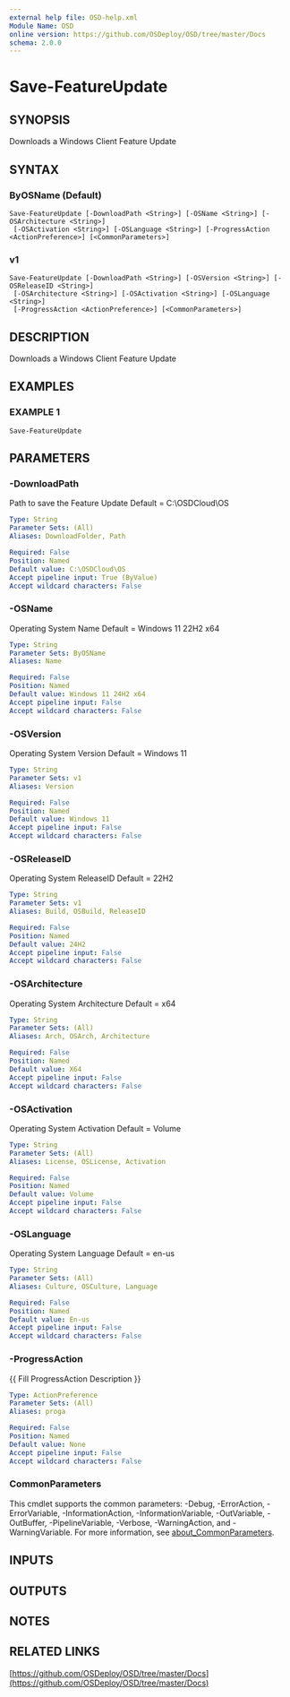 ```yaml
---
external help file: OSD-help.xml
Module Name: OSD
online version: https://github.com/OSDeploy/OSD/tree/master/Docs
schema: 2.0.0
---
```


# Save-FeatureUpdate

## SYNOPSIS
Downloads a Windows Client Feature Update

## SYNTAX

### ByOSName (Default)
```
Save-FeatureUpdate [-DownloadPath <String>] [-OSName <String>] [-OSArchitecture <String>]
 [-OSActivation <String>] [-OSLanguage <String>] [-ProgressAction <ActionPreference>] [<CommonParameters>]
```

### v1
```
Save-FeatureUpdate [-DownloadPath <String>] [-OSVersion <String>] [-OSReleaseID <String>]
 [-OSArchitecture <String>] [-OSActivation <String>] [-OSLanguage <String>]
 [-ProgressAction <ActionPreference>] [<CommonParameters>]
```

## DESCRIPTION
Downloads a Windows Client Feature Update

## EXAMPLES

### EXAMPLE 1
```
Save-FeatureUpdate
```

## PARAMETERS

### -DownloadPath
Path to save the Feature Update
Default = C:\OSDCloud\OS

```yaml
Type: String
Parameter Sets: (All)
Aliases: DownloadFolder, Path

Required: False
Position: Named
Default value: C:\OSDCloud\OS
Accept pipeline input: True (ByValue)
Accept wildcard characters: False
```

### -OSName
Operating System Name
Default = Windows 11 22H2 x64

```yaml
Type: String
Parameter Sets: ByOSName
Aliases: Name

Required: False
Position: Named
Default value: Windows 11 24H2 x64
Accept pipeline input: False
Accept wildcard characters: False
```

### -OSVersion
Operating System Version
Default = Windows 11

```yaml
Type: String
Parameter Sets: v1
Aliases: Version

Required: False
Position: Named
Default value: Windows 11
Accept pipeline input: False
Accept wildcard characters: False
```

### -OSReleaseID
Operating System ReleaseID
Default = 22H2

```yaml
Type: String
Parameter Sets: v1
Aliases: Build, OSBuild, ReleaseID

Required: False
Position: Named
Default value: 24H2
Accept pipeline input: False
Accept wildcard characters: False
```

### -OSArchitecture
Operating System Architecture
Default = x64

```yaml
Type: String
Parameter Sets: (All)
Aliases: Arch, OSArch, Architecture

Required: False
Position: Named
Default value: X64
Accept pipeline input: False
Accept wildcard characters: False
```

### -OSActivation
Operating System Activation
Default = Volume

```yaml
Type: String
Parameter Sets: (All)
Aliases: License, OSLicense, Activation

Required: False
Position: Named
Default value: Volume
Accept pipeline input: False
Accept wildcard characters: False
```

### -OSLanguage
Operating System Language
Default = en-us

```yaml
Type: String
Parameter Sets: (All)
Aliases: Culture, OSCulture, Language

Required: False
Position: Named
Default value: En-us
Accept pipeline input: False
Accept wildcard characters: False
```

### -ProgressAction
{{ Fill ProgressAction Description }}

```yaml
Type: ActionPreference
Parameter Sets: (All)
Aliases: proga

Required: False
Position: Named
Default value: None
Accept pipeline input: False
Accept wildcard characters: False
```

### CommonParameters
This cmdlet supports the common parameters: -Debug, -ErrorAction, -ErrorVariable, -InformationAction, -InformationVariable, -OutVariable, -OutBuffer, -PipelineVariable, -Verbose, -WarningAction, and -WarningVariable. For more information, see [about_CommonParameters](http://go.microsoft.com/fwlink/?LinkID=113216).

## INPUTS

## OUTPUTS

## NOTES

## RELATED LINKS

[https://github.com/OSDeploy/OSD/tree/master/Docs](https://github.com/OSDeploy/OSD/tree/master/Docs)

